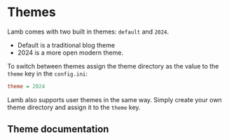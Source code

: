 # Themes

Lamb comes with two built in themes: `default` and `2024`.

* Default is a traditional blog theme
* 2024 is a more open modern theme.

To switch between themes assign the theme directory as the value to the `theme` key in the `config.ini`:

```ini
theme = 2024
```

Lamb also supports user themes in the same way. Simply create your own theme directory and assign it to the `theme` key.

## Theme documentation
